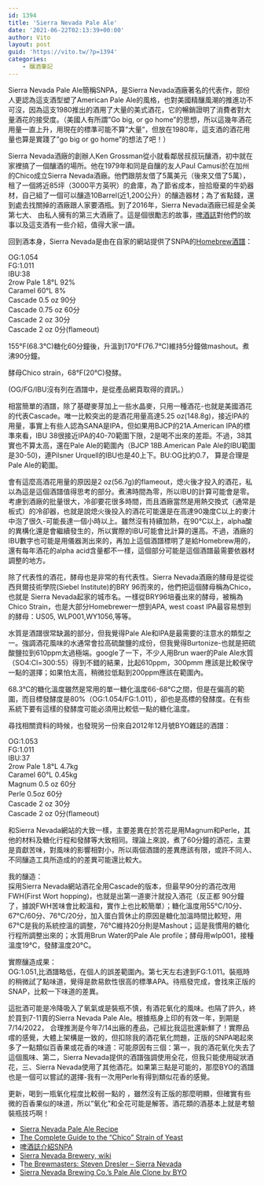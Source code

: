 ```yaml
---
id: 1394
title: 'Sierra Nevada Pale Ale'
date: '2021-06-22T02:13:39+00:00'
author: Vito
layout: post
guid: 'https://vito.tw/?p=1394'
categories:
    - 釀酒筆記
---
```


Sierra Nevada Pale Ale簡稱SNPA，是Sierra Nevada酒廠著名的代表作，部份人更認為這支酒型塑了American Pale Ale的風格，也對美國精釀風潮的推進功不可沒，因為這支1980推出的酒用了大量的美式酒花，它的暢銷證明了消費者對大量酒花的接受度。（美國人有所謂”Go big, or go home”的思想，所以這幾年酒花用量一直上升，用現在的標準可能不算”大量”，但放在1980年，這支酒的酒花用量也算是實踐了”go big or go home”的想法了吧！）

Sierra Nevada酒廠的創辦人Ken Grossman從小就看鄰居叔叔玩釀酒，初中就在家裡搞了一個釀酒的場所。他在1979年和同是自釀的友人Paul Camusi於在加州的Chico成立Sierra Nevada酒廠。他們跟朋友借了5萬美元（後來又借了5萬），租了一個將近85坪（3000平方英呎）的倉庫，為了節省成本，撿拾廢棄的牛奶器材，自己組了一個可以釀造10Barrel(近1,200公升）的釀造器材；為了省點錢，還到處去找關掉的酒廠跟人家要酒瓶。到了2016年，Sierra Nevada酒廠已經是全美第七大、 由私人擁有的第三大酒廠了。這是個很勵志的故事，[啤酒誌](https://www.thebeerissue.com.tw/blog/post/40624900-sierra-nevada-pale-ale)對他們的故事以及這支酒有一些介紹，值得大家一讀。

回到酒本身，Sierra Nevada是由在自家的網站提供了SNPA的[Homebrew酒譜](https://sierranevada.com/blog/pale-ale-homebrew-recipe/)：

OG:1.054  
FG:1.011  
IBU:38  
2row Pale 1.8°L 92%  
Caramel 60°L 8%  
Cascade 0.5 oz 90分  
Cascade 0.75 oz 60分  
Cascade 2 oz 30分  
Cascade 2 oz 0分(flameout)

155°F(68.3°C)糖化60分鐘後，升溫到170°F(76.7°C)維持5分鐘做mashout。煮沸90分鐘。

酵母Chico strain，68°F(20°C)發酵。

(OG/FG/IBU沒有列在酒譜中，是從產品網頁取得的資訊。）

相當簡單的酒譜，除了基礎麥芽加上一些水晶麥，只用一種酒花-也就是美國酒花的代表Cascade。唯一比較突出的是酒花用量高達5.25 oz(148.8g)，接近IPA的用量，事實上有些人認為SANA是IPA，但如果用BJCP的21A.American IPA的標準來看，IBU 38很接近IPA的40-70範圍下限，2是喝不出來的差距。不過，38其實也不算太高，還在Pale Ale的範圍內（BJCP 18B.American Pale Ale的IBU範圍是30-50)，連Pilsner Urquell的IBU也是40上下。BU:OG比約0.7， 算是合理是Pale Ale的範圍。

會有這麼高酒花用量的原因是2 oz(56.7g)的flameout，熄火後才投入的酒花，私以為這是這個酒譜值得思考的部分。煮沸時間為零，所以IBU的計算可能會是零。考慮到酒廠的批量很大，冷卻要花很多時間，而且酒廠當然是用熱交換式（通常是板式）的冷卻器，也就是說熄火後投入的酒花可能還是在高達90幾度C以上的麥汁中泡了很久-可能長達一個小時以上。雖然沒有持續加熱，在90°C以上，alpha酸的異構化還是會繼續發生的，所以實際的IBU可能會比計算的還高。不過，酒廠的IBU數字也可能是用儀器測出來的，再加上這個酒譜標明了是給Homebrew用的，還有每年酒花的alpha acid含量都不一樣，這個部分可能是這個酒譜最需要依器材調整的地方。

除了代表性的酒花，酵母也是非常的有代表性。Sierra Nevada酒廠的酵母是從從西貝爾技術學院(Siebel Institute)的BRY 96而來的，他們把這個酵母稱為Chico，也就是 Sierra Nevada起家的城市名。一樣從BRY96培養出來的酵母，被稱為Chico Strain，也是大部分Homebrewer一想到APA, west coast IPA最容易想到的酵母：US05, WLP001,WY1056,等等。

水質是酒譜很常缺漏的部分，但我覺得Pale Ale和IPA是最需要的注意水的類型之一。強調酒花風味的水通常會拉高硫酸鹽的成份，但我覺得Burtonize-也就是把硫酸鹽拉到610ppm太過極端。google了一下，不少人用Brun waer的Pale Ale水質（SO4:Cl=300:55）得到不錯的結果，比起610ppm，300pmm 應該是比較保守一點的選擇；如果怕太高，稍微拉低點到200ppm應該在範圍內。

68.3°C的糖化溫度雖然是常用的單一糖化溫度66-68°C之間，但是在偏高的範圍，而目標發酵度是80%（OG:1.054/FG:1.011），卻也是高標的發酵度。在有些系統下要有這樣的發酵度可能必須用比較低一點的糖化溫度。

尋找相關資料的時候，也發現另一份來自2012年12月號BYO雜誌的酒譜：

OG:1.053  
FG:1.011  
IBU:37  
2row Pale 1.8°L 4.7kg  
Caramel 60°L 0.45kg  
Magnum 0.5 oz 60分  
Perle 0.5oz 60分  
Cascade 2 oz 30分  
Cascade 2 oz 0分(flameout)

和Sierra Nevada網站的大致一樣，主要差異在於苦花是用Magnum和Perle，其他的材料及糖化行程和發酵等大致相同。理論上來說，煮了60分鐘的酒花，主要是貢獻苦味，對風味的影響相對小，所以兩個酒譜的差異應該有限，或許不同人、不同釀造工具所造成的的差異可能還比較大。

我的釀造：  
採用Sierra Nevada網站酒花全用Cascade的版本，但最早90分的酒花改用FWH(First Wort hopping)，也就是出第一道麥汁就投入酒花（反正都 90分鐘了，據說FWH苦味會比較溫和，實作上也比較簡單）；糖化溫度用55°C/10分、67°C/60分、76°C/20分，加入蛋白質休止的原因是糖化加溫時間比較短，用 67°C是我的系統控溫的調整，76°C維持20分則是Mashout；這是我慣用的糖化行程所調整出來的；水質用Brun Water的Pale Ale profile；酵母用wlp001，接種溫度19°C，發酵溫度20°C。

實際釀造成果：  
OG:1.051,比酒譜略低，在個人的誤差範圍內。第七天左右達到FG:1.011。裝瓶時的稍微試了點味道，覺得是款易飲性很高的標準APA。待瓶發完成，會找來正版的SNAP，比較一下味道的差異。

這批酒可能是冷降吸入了氧氣或是裝瓶不慎，有酒花氧化的風味。也隔了許久，終於買到7-11賣的Sierra Nevada Pale Ale。根據瓶身上印的有效一年，到期是7/14/2022， 合理推測是今年7/14出廠的產品，己經比我這批還新鮮了！實際品嚐的感覺，大體上架構是一致的，但扣除我的酒花氧化問題，正版的SNPA喝起來多了一點類似百香果或花香的味道：可能原因有三個：第一，我的酒花氧化失去了這個風味、第二，Sierra Nevada提供的酒譜強調使用全花，但我只能使用碇狀酒花，三、Sierra Nevada使用了其他酒花。如果第三點是可能的，那麼BYO的酒譜也是一個可以嘗試的選擇-我有一次用Perle有得到類似花香的感覺。

更新，喝到一瓶氧化程度比較弱一點的 ，雖然沒有正版的那麼明顯，但確實有些微的百香果似的味道，所以”氧化”和全花可能是解答。酒花類的酒基本上就是考驗裝瓶技巧啊！

- [Sierra Nevada Pale Ale Recipe](https://sierranevada.com/blog/pale-ale-homebrew-recipe/)
- [The Complete Guide to the “Chico” Strain of Yeast](https://beermaverick.com/the-complete-guide-to-the-chico-strain-of-yeast/)
- [啤酒誌介紹SNPA](https://www.thebeerissue.com.tw/blog/post/40624900-sierra-nevada-pale-ale)
- [Sierra Nevada Brewery, wiki](https://en.wikipedia.org/wiki/Sierra_Nevada_Brewing_Company#cite_note-ogle-6)
- T[he Brewmasters: Steven Dresler – Sierra Nevada](https://www.homebrewtalk.com/threads/the-brewmasters-steven-dresler-sierra-nevada.678717/)
- [Sierra Nevada Brewing Co.’s Pale Ale Clone by BYO](https://byo.com/recipe/sierra-nevada-pale-ale-clone-2/)